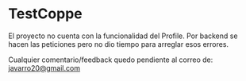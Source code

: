 # TestCoppe
El proyecto no cuenta con la funcionalidad del Profile. Por backend se hacen las peticiones pero no dio tiempo para arreglar esos errores.

Cualquier comentario/feedback quedo pendiente al correo de: javarro20@gmail.com
